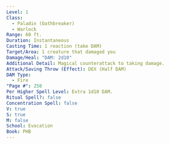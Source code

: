 ```yaml
---
Level: 1
Class:
  - Paladin (Oathbreaker)
  - Warlock
Range: 60 ft.
Duration: Instantaneous
Casting Time: 1 reaction (take DAM)
Target/Area: 1 creature that damaged you
Damage/Heal: "DAM: 2d10"
Additional Detail: Magical counterattack to taking damage.
Attack/Saving Throw (Effect): DEX (Half DAM)
DAM Type:
  - Fire
"Page #": 250
Per Higher Spell Level: Extra 1d10 DAM.
Ritual Spell?: false
Concentration Spell: false
V: true
S: true
M: false
School: Evocation
Book: PHB
---
```

